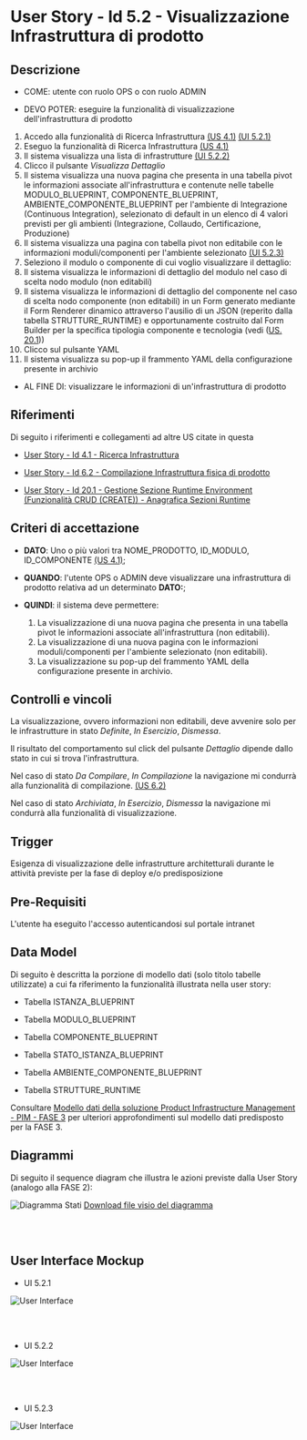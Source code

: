 # User Story - Id 5.2 - Visualizzazione Infrastruttura di prodotto

## Descrizione

- COME: utente con ruolo OPS o con ruolo ADMIN

- DEVO POTER: eseguire la funzionalità di visualizzazione dell'infrastruttura di prodotto

1. Accedo alla funzionalità di Ricerca Infrastruttura [(US 4.1)](us_4.1_ricerca_infrastruttura.md) [(UI 5.2.1)](#user-interface)
2. Eseguo la funzionalità di Ricerca Infrastruttura [(US 4.1)](us_4.1_ricerca_infrastruttura.md)
3. Il sistema visualizza una lista di infrastrutture [(UI 5.2.2)](#user-interface)
4. Clicco il pulsante *Visualizza Dettaglio*
5. Il sistema visualizza una nuova pagina che presenta in una tabella pivot le informazioni associate all'infrastruttura e contenute nelle tabelle MODULO_BLUEPRINT, COMPONENTE_BLUEPRINT, AMBIENTE_COMPONENTE_BLUEPRINT per l'ambiente di Integrazione (Continuous Integration), selezionato di default in un elenco di 4 valori previsti per gli ambienti (Integrazione, Collaudo, Certificazione, Produzione)
6. Il sistema visualizza una pagina con tabella pivot non editabile con le informazioni moduli/componenti per l'ambiente selezionato [(UI 5.2.3)](#user-interface)
7. Seleziono il modulo o componente di cui voglio visualizzare il dettaglio:
8.  Il sistema visualizza le informazioni di dettaglio del modulo nel caso di scelta nodo modulo (non editabili)
9.  Il sistema visualizza le informazioni di dettaglio del componente nel caso di scelta nodo componente (non editabili) in un Form generato mediante il Form Renderer dinamico attraverso l'ausilio di un JSON (reperito dalla tabella STRUTTURE_RUNTIME) e opportunamente costruito dal Form Builder per la specifica tipologia componente e tecnologia (vedi ([US. 20.1](us_20.1_gestione_sezione_runtime_environment_(funzionalità_CRUD_create).md)))
10. Clicco sul pulsante YAML
11. Il sistema visualizza su pop-up il frammento YAML della configurazione presente in archivio

- AL FINE DI: visualizzare le informazioni di un'infrastruttura di prodotto

## Riferimenti

Di seguito i riferimenti e collegamenti ad altre US citate in questa

- [User Story - Id 4.1 - Ricerca Infrastruttura](us_4.1_ricerca_infrastruttura.md)
 
- [User Story - Id 6.2 - Compilazione Infrastruttura fisica di prodotto](us_6.2_compilazione_infrastruttura_fisica_di_prodotto.md)

- [User Story - Id 20.1 - Gestione Sezione Runtime Environment (Funzionalità CRUD (CREATE)) - Anagrafica Sezioni Runtime](us_20.1_gestione_sezione_runtime_environment_(funzionalità_CRUD_create).md)

## Criteri di accettazione

- **DATO**: Uno o più valori tra NOME_PRODOTTO, ID_MODULO, ID_COMPONENTE [(US 4.1)](us_4.1_ricerca_infrastruttura.md);

- **QUANDO**: l'utente OPS o ADMIN deve visualizzare una infrastruttura di prodotto relativa ad un determinato **DATO:**;

- **QUINDI**: il sistema deve permettere:
    1. La visualizzazione di una nuova pagina che presenta in una tabella pivot le informazioni associate all'infrastruttura (non editabili).
    2. La visualizzazione di una nuova pagina con le informazioni moduli/componenti per l'ambiente selezionato (non editabili).
    3. La visualizzazione su pop-up del frammento YAML della configurazione presente in archivio.

## Controlli e vincoli

La visualizzazione, ovvero informazioni non editabili, deve avvenire solo per le infrastrutture in stato *Definite*, *In Esercizio*, *Dismessa*.<br />

Il risultato del comportamento sul click del pulsante *Dettaglio* dipende dallo stato in cui si trova l'infrastruttura. <br />

Nel caso di stato *Da Compilare*, *In Compilazione* la navigazione mi condurrà alla funzionalità di compilazione. [(US 6.2)](us_6.2_compilazione_infrastruttura_fisica_di_prodotto.md) <br/>

Nel caso di stato *Archiviata*, *In Esercizio*, *Dismessa* la navigazione mi condurrà alla funzionalità di visualizzazione. <br />

## Trigger

Esigenza di visualizzazione delle infrastrutture architetturali durante le attività previste per la fase di deploy e/o predisposizione

## Pre-Requisiti

L'utente ha eseguito l'accesso autenticandosi sul portale intranet

## Data Model

Di seguito è descritta la porzione di modello dati (solo titolo tabelle utilizzate) a cui fa riferimento la funzionalità illustrata nella user story: <br />

- Tabella ISTANZA_BLUEPRINT

- Tabella MODULO_BLUEPRINT

- Tabella COMPONENTE_BLUEPRINT

- Tabella STATO_ISTANZA_BLUEPRINT

- Tabella AMBIENTE_COMPONENTE_BLUEPRINT

- Tabella STRUTTURE_RUNTIME

Consultare [Modello dati della soluzione Product Infrastructure Management - PIM - FASE 3](../pages/modello_dati_FASE3.md) per ulteriori approfondimenti sul modello dati predisposto per la FASE 3.

## Diagrammi

Di seguito il sequence diagram che illustra le azioni previste dalla User Story (analogo alla FASE 2):
<br />

![Diagramma Stati](../files/sequence_diagram_us_5.1.jpg)
[Download file visio del diagramma](../files/sequence_diagram_us_5.1.vsdx)

<br />
<br />

## User Interface Mockup

- UI 5.2.1

![User Interface](../images/ui_us_4.1_ricerca_infrastruttura_FASE2.jpg)

<br />
<br />

- UI 5.2.2

![User Interface](../images/ui_us_4.1_ricerca_infrastruttura_risultati_FASE2.jpg)

<br />
<br />

- UI 5.2.3

![User Interface](../images/ui_us_5.1_visualizzazione_infrastruttura.jpg)

<br />
<br />

